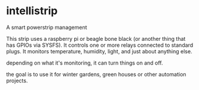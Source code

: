 # intellistrip
A smart powerstrip management

This strip uses a raspberry pi or beagle bone black (or another thing that has GPIOs via SYSFS).
It controls one or more relays connected to standard plugs.
It monitors temperature, humidity, light, and just about anything else.

depending on what it's monitoring, it can turn things on and off.

the goal is to use it for winter gardens, green houses or other automation projects.
